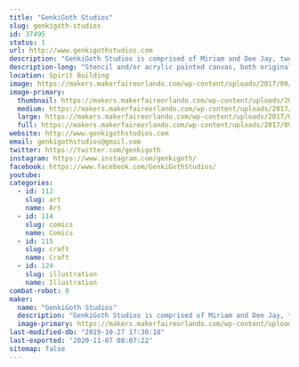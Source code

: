 ```yaml
---
title: "GenkiGoth Studios"
slug: genkigoth-studios
id: 37495
status: 1
url: http://www.genkigothstudios.com
description: "GenkiGoth Studios is comprised of Miriam and Dee Jay, two Florida based artists whose combined backgrounds in classical, urban, and multi-media art embrace their love of nerd culture through their loosely narrative, but mostly spontaneous paintings."
description-long: "Stencil and/or acrylic painted canvas, both original and fanart specializing in general pop culture (comics, anime, gaming, etc). While the majority of our work is approached in spray paint, we can make a selection of stencils specifically for the general audience, where the image can be made through stippling rather than spray paint."
location: Spirit Building
image: https://makers.makerfaireorlando.com/wp-content/uploads/2017/09/joint-paint2-1024x544.jpg
image-primary:
  thumbnail: https://makers.makerfaireorlando.com/wp-content/uploads/2017/09/joint-paint2-150x150.jpg
  medium: https://makers.makerfaireorlando.com/wp-content/uploads/2017/09/joint-paint2-300x160.jpg
  large: https://makers.makerfaireorlando.com/wp-content/uploads/2017/09/joint-paint2-1024x544.jpg
  full: https://makers.makerfaireorlando.com/wp-content/uploads/2017/09/joint-paint2.jpg
website: http://www.genkigothstudios.com
email: genkigothstudios@gmail.com
twitter: https://twitter.com/genkigoth
instagram: https://www.instagram.com/genkigoth/
facebook: https://www.facebook.com/GenkiGothStudios/
youtube: 
categories:
  - id: 112
    slug: art
    name: Art
  - id: 114
    slug: comics
    name: Comics
  - id: 115
    slug: craft
    name: Craft
  - id: 124
    slug: illustration
    name: Illustration
combat-robot: 0
maker:
  name: "GenkiGoth Studios"
  description: "GenkiGoth Studios is comprised of Miriam and Dee Jay, two Florida based artists whose combined backgrounds in classical, urban, and multi-media art embrace their love of nerd culture through their loosely narrative, but mostly spontaneous paintings."
  image-primary: https://makers.makerfaireorlando.com/wp-content/uploads/2017/09/GGS-logo-default-1002x1024.jpg
last-modified-db: "2019-10-27 17:30:18"
last-exported: "2020-11-07 08:07:22"
sitemap: false
---
```

